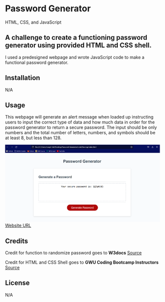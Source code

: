 # Password Generator

HTML, CSS, and JavaScript

## A challenge to create a functioning password generator using provided HTML and CSS shell.

I used a predesigned webpage and wrote JavaScript code to make a functional password generator.

## Installation

N/A

## Usage

This webpage will generate an alert message when loaded up instructing users to input the correct type of data and how much data in order for the password generator to return a secure password. The input should be only numbers and the total number of letters, numbers, and symbols should be at least 8, but less than 128. 

![Screenshot of Website](./code/Assets/Images/Screenshot%202022-11-28%20233543.png)
[Website URL](https://codejoes.github.io/Password-Generator/)

## Credits

Credit for function to randomize password goes to **W3docs**
[Source](https://www.w3docs.com/snippets/javascript/how-to-randomize-shuffle-a-javascript-array.html)

Credit for HTML and CSS Shell goes to **GWU Coding Bootcamp Instructors**
[Source](https://gw.bootcampcontent.com/GW-Coding-Boot-Camp/GWU-VIRT-FSF-PT-10-2022-U-LOLC/-/tree/main/03-JavaScript/02-Challenge)

## License

N/A